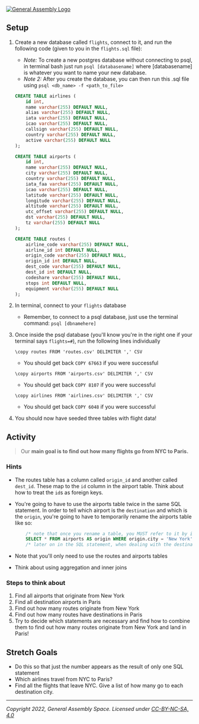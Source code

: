 [![General Assembly Logo](https://ga-dash.s3.amazonaws.com/production/assets/logo-9f88ae6c9c3871690e33280fcf557f33.png)](https://generalassemb.ly)

## Setup

1. Create a new database called `flights`, connect to it, and run the following code (given to you in the `flights.sql` file):
	- _Note:_ To create a new postgres database without connecting to psql, in terminal bash just run `psql [databasename]` where [databasename] is whatever you want to name your new database.
	- _Note 2:_ After you create the database, you can then run this .sql file using `psql <db_name> -f <path_to_file>`

	```sql
	CREATE TABLE airlines (
		id int,
		name varchar(255) DEFAULT NULL,
		alias varchar(255) DEFAULT NULL,
		iata varchar(255) DEFAULT NULL,
		icao varchar(255) DEFAULT NULL,
		callsign varchar(255) DEFAULT NULL,
		country varchar(255) DEFAULT NULL,
		active varchar(255) DEFAULT NULL
	);

	CREATE TABLE airports (
		id int,
		name varchar(255) DEFAULT NULL,
		city varchar(255) DEFAULT NULL,
		country varchar(255) DEFAULT NULL,
		iata_faa varchar(255) DEFAULT NULL,
		icao varchar(255) DEFAULT NULL,
		latitude varchar(255) DEFAULT NULL,
		longitude varchar(255) DEFAULT NULL,
		altitude varchar(255) DEFAULT NULL,
		utc_offset varchar(255) DEFAULT NULL,
		dst varchar(255) DEFAULT NULL,
		tz varchar(255) DEFAULT NULL
	);

	CREATE TABLE routes (
		airline_code varchar(255) DEFAULT NULL,
		airline_id int DEFAULT NULL,
		origin_code varchar(255) DEFAULT NULL,
		origin_id int DEFAULT NULL,
		dest_code varchar(255) DEFAULT NULL,
		dest_id int DEFAULT NULL,
		codeshare varchar(255) DEFAULT NULL,
		stops int DEFAULT NULL,
		equipment varchar(255) DEFAULT NULL
	);
	```
1. In terminal, connect to your `flights` database
	- Remember, to connect to a psql database, just use the terminal command: `psql [dbnamehere]`
1. Once inside the psql database (you'll know you're in the right one if your terminal says `flights=#`), run the following lines individually

	```
	\copy routes FROM 'routes.csv' DELIMITER ',' CSV
	``` 
	- You should get back `COPY 67663` if you were successful
	
	```
	\copy airports FROM 'airports.csv' DELIMITER ',' CSV
	``` 
	- You should get back `COPY 8107` if you were successful
	
	```
	\copy airlines FROM 'airlines.csv' DELIMITER ',' CSV
	``` 
	- You should get back `COPY 6048` if you were successful

1. You should now have seeded three tables with flight data!

## Activity 

> Our **main goal is to find out how many flights go from NYC to Paris.**

### Hints

- The routes table has a column called `origin_id` and another called `dest_id`.  These map to the `id` column in the airport table. Think about how to treat the `id`s as foreign keys.  
- You're going to have to use the airports table twice in the same SQL statement.  In order to tell which airport is the `destination` and which is the `origin`, you're going to have to temporarily rename the airports table like so:

	```sql
		/* note that once you rename a table, you MUST refer to it by its new name */
		SELECT * FROM airports AS origin WHERE origin.city = 'New York';
		/* later on in the SQL statement, when dealing with the destination, you should do the same for airports AS destination */
	```
- Note that you'll only need to use the routes and airports tables  
- Think about using aggregation and inner joins

### Steps to think about

1. Find all airports that originate from New York
1. Find all destination airports in Paris 
1. Find out how many routes originate from New York
1. Find out how many routes have destinations in Paris 
1. Try to decide which statements are necessary and find how to combine them to find out how many routes originate from New York and land in Paris! 

## Stretch Goals

- Do this so that just the number appears as the result of only one SQL statement
- Which airlines travel from NYC to Paris?
- Find all the flights that leave NYC.  Give a list of how many go to each destination city.

---

_Copyright 2022, General Assembly Space. Licensed under [CC-BY-NC-SA, 4.0](https://creativecommons.org/licenses/by-nc-sa/4.0/)_